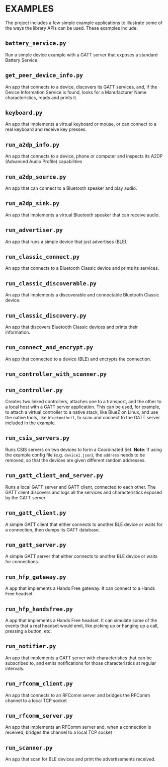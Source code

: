 EXAMPLES
========

The project includes a few simple example applications to illustrate some of the ways the library APIs can be used.
These examples include:

## `battery_service.py`
Run a simple device example with a GATT server that exposes a standard Battery Service.

## `get_peer_device_info.py`
An app that connects to a device, discovers its GATT services, and, if the Device Information Service is found, looks for a Manufacturer Name characteristics, reads and prints it.

## `keyboard.py`
An app that implements a virtual keyboard or mouse, or can connect to a real keyboard and receive key presses.

## `run_a2dp_info.py`
An app that connects to a device, phone or computer and inspects its A2DP (Advanced Audio Profile) capabilities

## `run_a2dp_source.py`
An app that can connect to a Bluetooth speaker and play audio.

## `run_a2dp_sink.py`
An app that implements a virtual Bluetooth speaker that can receive audio.

## `run_advertiser.py`
An app that runs a simple device that just advertises (BLE).

## `run_classic_connect.py`
An app that connects to a Bluetooth Classic device and prints its services.

## `run_classic_discoverable.py`
An app that implements a discoverable and connectable Bluetooth Classic device.

## `run_classic_discovery.py`
An app that discovers Bluetooth Classic devices and prints their information.

## `run_connect_and_encrypt.py`
An app that connected to a device (BLE) and encrypts the connection.

## `run_controller_with_scanner.py`

## `run_controller.py`
Creates two linked controllers, attaches one to a transport, and the other to a local host with a GATT server application. This can be used, for example, to attach a virtual controller to a native stack, like BlueZ on Linux, and use the native tools, like `bluetoothctl`, to scan and connect to the GATT server included in the example.

## `run_csis_servers.py`
Runs CSIS servers on two devices to form a Coordinated Set. **Note**: If using the example config file (e.g. `device1.json`), the `address` needs to be removed, so that the devices are given different random addresses.   

## `run_gatt_client_and_server.py`
Runs a local GATT server and GATT client, connected to each other. The GATT client discovers and logs all the services and characteristics exposed by the GATT server

## `run_gatt_client.py`
A simple GATT client that either connects to another BLE device or waits for a connection, then dumps its GATT database.

## `run_gatt_server.py`
A simple GATT server that either connects to another BLE device or waits for connections.

## `run_hfp_gateway.py`
A app that implements a Hands Free gateway. It can connect to a Hands Free headset.

## `run_hfp_handsfree.py`
A app that implements a Hands Free headset. It can simulate some of the events that a real headset would
emit, like picking up or hanging up a call, pressing a button, etc.

## `run_notifier.py`
An app that implements a GATT server with characteristics that can be subscribed to, and emits notifications
for those characteristics at regular intervals.

## `run_rfcomm_client.py`
An app that connects to an RFComm server and bridges the RFComm channel to a local TCP socket

## `run_rfcomm_server.py`
An app that implements an RFComm server and, when a connection is received, bridges the channel to a local TCP socket

## `run_scanner.py`
An app that scan for BLE devices and print the advertisements received.
